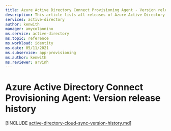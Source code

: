 ```yaml
---
title: Azure Active Directory Connect Provisioning Agent - Version release history
description: This article lists all releases of Azure Active Directory Connect Provisioning Agent and describes new features and fixed issues.
services: active-directory
author: kenwith
manager: amycolannino
ms.service: active-directory
ms.topic: reference
ms.workload: identity
ms.date: 05/11/2021
ms.subservice: app-provisioning
ms.author: kenwith
ms.reviewer: arvinh
---
```


# Azure Active Directory Connect Provisioning Agent: Version release history

[!INCLUDE [active-directory-cloud-sync-version-history.md](../../../includes/active-directory-cloud-sync-version-history.md)]
